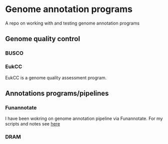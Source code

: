 # Genome annotation programs
A repo on working with and testing genome annotation programs

## Genome quality control

### BUSCO



### EukCC

EukCC is a genome quality assessment program.

## Annotations programs/pipelines

### Funannotate
I have been wokring on genome annotation pipeline via Funannotate. For my scripts and notes see [here](https://github.com/edwhisnant/funannotate)

### DRAM
